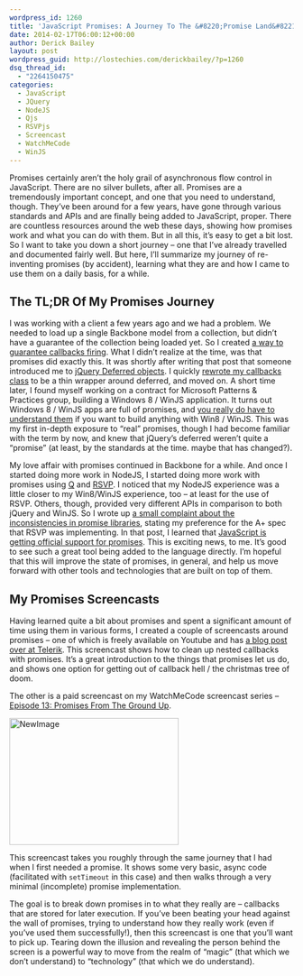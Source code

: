 ```yaml
---
wordpress_id: 1260
title: 'JavaScript Promises: A Journey To The &#8220;Promise Land&#8221;'
date: 2014-02-17T06:00:12+00:00
author: Derick Bailey
layout: post
wordpress_guid: http://lostechies.com/derickbailey/?p=1260
dsq_thread_id:
  - "2264150475"
categories:
  - JavaScript
  - JQuery
  - NodeJS
  - Qjs
  - RSVPjs
  - Screencast
  - WatchMeCode
  - WinJS
---
```

Promises certainly aren&#8217;t the holy grail of asynchronous flow control in JavaScript. There are no silver bullets, after all. Promises are a tremendously important concept, and one that you need to understand, though. They&#8217;ve been around for a few years, have gone through various standards and APIs and are finally being added to JavaScript, proper. There are countless resources around the web these days, showing how promises work and what you can do with them. But in all this, it&#8217;s easy to get a bit lost. So I want to take you down a short journey &#8211; one that I&#8217;ve already travelled and documented fairly well. But here, I&#8217;ll summarize my journey of re-inventing promises (by accident), learning what they are and how I came to use them on a daily basis, for a while.

## The TL;DR Of My Promises Journey

I was working with a client a few years ago and we had a problem. We needed to load up a single Backbone model from a collection, but didn&#8217;t have a guarantee of the collection being loaded yet. So I created [a way to guarantee callbacks firing](https://lostechies.com/derickbailey/2012/02/03/get-a-model-from-a-backbone-collection-without-knowing-if-the-collection-is-loaded/). What I didn&#8217;t realize at the time, was that promises did exactly this. It was shortly after writing that post that someone introduced me to [jQuery Deferred objects](http://api.jquery.com/category/deferred-object/). I quickly [rewrote my callbacks class](https://lostechies.com/derickbailey/2012/02/07/rewriting-my-guaranteed-callbacks-code-with-jquery-deferred/) to be a thin wrapper around deferred, and moved on. A short time later, I found myself working on a contract for Microsoft Patterns & Practices group, building a Windows 8 / WinJS application. It turns out Windows 8 / WinJS apps are full of promises, and [you really do have to understand them](https://lostechies.com/derickbailey/2012/07/19/want-to-build-win8winjs-apps-you-need-to-understand-promises/) if you want to build anything with Win8 / WinJS. This was my first in-depth exposure to &#8220;real&#8221; promises, though I had become familiar with the term by now, and knew that jQuery&#8217;s deferred weren&#8217;t quite a &#8220;promise&#8221; (at least, by the standards at the time. maybe that has changed?).

My love affair with promises continued in Backbone for a while. And once I started doing more work in NodeJS, I started doing more work with promises using [Q](https://github.com/kriskowal/q) and [RSVP](https://github.com/tildeio/rsvp.js). I noticed that my NodeJS experience was a little closer to my Win8/WinJS experience, too &#8211; at least for the use of RSVP. Others, though, provided very different APIs in comparison to both jQuery and WinJS. So I wrote up [a small complaint about the inconsistencies in promise libraries](https://lostechies.com/derickbailey/2013/09/20/consistency-problems-with-apis-in-javascript-promise-libraries/), stating my preference for the A+ spec that RSVP was implementing. In that post, I learned that [JavaScript is getting official support for promises](https://developer.mozilla.org/en-US/docs/Web/JavaScript/Reference/Global_Objects/Promise). This is exciting news, to me. It&#8217;s good to see such a great tool being added to the language directly. I&#8217;m hopeful that this will improve the state of promises, in general, and help us move forward with other tools and technologies that are built on top of them.

## My Promises Screencasts

Having learned quite a bit about promises and spent a significant amount of time using them in various forms, I created a couple of screencasts around promises &#8211; one of which is freely available on Youtube and has [a blog post over at Telerik](http://blogs.telerik.com/appbuilder/posts/13-10-07/cleaning-up-nested-callbacks-with-promises). This screencast shows how to clean up nested callbacks with promises. It&#8217;s a great introduction to the things that promises let us do, and shows one option for getting out of callback hell / the christmas tree of doom.



The other is a paid screencast on my WatchMeCode screencast series &#8211; [Episode 13: Promises From The Ground Up](http://www.watchmecode.net/promises-ground-up).

[<img src="https://lostechies.com/content/derickbailey/uploads/2014/02/NewImage.png" alt="NewImage" width="300" height="225" border="0" />](http://www.watchmecode.net/promises-ground-up)

This screencast takes you roughly through the same journey that I had when I first needed a promise. It shows some very basic, async code (facilitated with `setTimeout` in this case) and then walks through a very minimal (incomplete) promise implementation.

The goal is to break down promises in to what they really are &#8211; callbacks that are stored for later execution. If you&#8217;ve been beating your head against the wall of promises, trying to understand how they really work (even if you&#8217;ve used them successfully!), then this screencast is one that you&#8217;ll want to pick up. Tearing down the illusion and revealing the person behind the screen is a powerful way to move from the realm of &#8220;magic&#8221; (that which we don&#8217;t understand) to &#8220;technology&#8221; (that which we do understand). 
